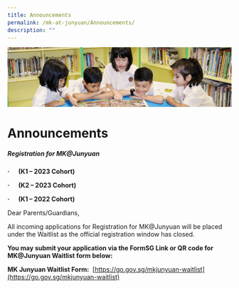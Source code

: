 ```yaml
---
title: Announcements
permalink: /mk-at-junyuan/Announcements/
description: ""
---
```

![](/images/banner.gif)



Announcements
=============

##### Registration for MK@Junyuan 


**·      (K1 – 2023 Cohort)**


**·      (K2 – 2023 Cohort)**


**·      (K1 – 2022 Cohort)**



Dear Parents/Guardians,  

  

All incoming applications for Registration for MK@Junyuan will be placed under the Waitlist as the official registration window has closed.


**You may submit your application via the FormSG Link or QR code for MK@Junyuan Waitlist form below:**

**MK Junyuan Waitlist Form:**  [https://go.gov.sg/mkjunyuan-waitlist](https://go.gov.sg/mkjunyuan-waitlist)